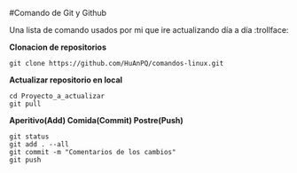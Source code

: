 #Comando de Git y Github

Una lista de comando usados por mi que ire actualizando día a día :trollface:

**Clonacion de repositorios**

~~~console
git clone https://github.com/HuAnPQ/comandos-linux.git
~~~

**Actualizar repositorio en local**

~~~console
cd Proyecto_a_actualizar
git pull
~~~

**Aperitivo(Add) Comida(Commit) Postre(Push)**

~~~console
git status
git add . --all
git commit -m "Comentarios de los cambios"
git push
~~~

